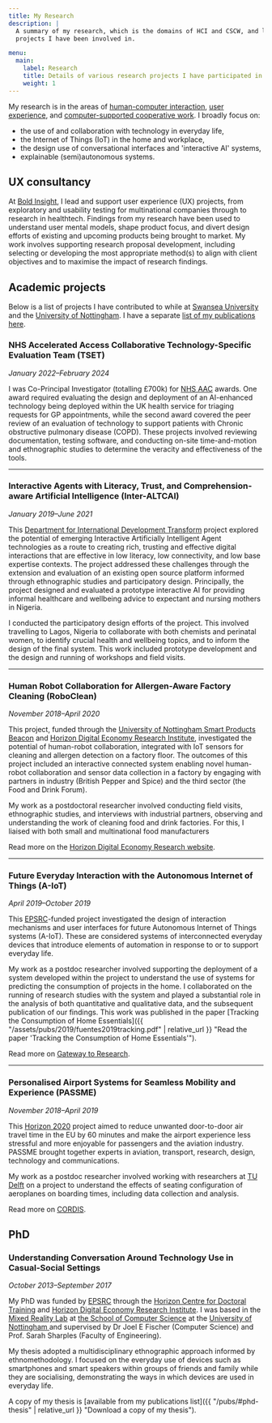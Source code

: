 ```yaml
---
title: My Research
description: |
  A summary of my research, which is the domains of HCI and CSCW, and list of
  projects I have been involved in.

menu:
  main:
    label: Research
    title: Details of various research projects I have participated in or led
    weight: 1
---
```


My research is in the areas of [human-computer interaction](https://www.interaction-design.org/literature/topics/human-computer-interaction "Read about HCI from the Interaction Design Foundation"), [user experience](https://www.interaction-design.org/literature/topics/ux-design  "Read about HCI from the Interaction Design Foundation"), and [computer-supported cooperative work](https://en.wikipedia.org/wiki/Computer-supported_cooperative_work "Read about CSCW on Wikipedia"). I broadly focus on:

* the use of and collaboration with technology in everyday life,
* the Internet of Things (IoT) in the home and workplace,
* the design use of conversational interfaces and 'interactive AI' systems,
* explainable (semi)autonomous systems.

<!-- section -->

## UX consultancy

At [Bold Insight](https://www.boldinsight.com/), I lead and support user experience (UX) projects, from exploratory and usability testing for multinational companies through to research in healthtech. Findings from my research have been used to understand user mental models, shape product focus, and divert design efforts of existing and upcoming products being brought to market. My work involves supporting research proposal development, including selecting or developing the most appropriate method(s) to align with client objectives and to maximise the impact of research findings. 

<!-- section -->

## Academic projects

Below is a list of projects I have contributed to while at [Swansea University](https://www.swansea.ac.uk/compsci/ "Computer Science at Swansea University") and the [University of Nottingham](https://www.nottingham.ac.uk/computerscience/ "Computer Science at the University of Nottingham"). I have a separate [list of my publications here](/pubs "My publications list").

### NHS Accelerated Access Collaborative Technology-Specific Evaluation Team (TSET)
*January 2022–February 2024*

I was Co-Principal Investigator (totalling £700k) for [NHS AAC](https://www.england.nhs.uk/aac/ "Accelerated Access Collaborative") awards. One award required evaluating the design and deployment of an AI-enhanced technology being deployed within the UK health service for triaging requests for GP appointments, while the second award covered the peer review of an evaluation of technology to support patients with Chronic obstructive pulmonary disease (COPD). These projects involved reviewing documentation, testing software, and conducting on-site time-and-motion and ethnographic studies to determine the veracity and effectiveness of the tools.

---

### Interactive Agents with Literacy, Trust, and Comprehension-aware Artificial Intelligence (Inter-ALTCAI)
*January 2019–June 2021*

This [Department for International Development Transform](https://www.gov.uk/international-development-funding/transform "Department for International Development Transform programme") project explored the potential of emerging Interactive Artificially Intelligent Agent technologies as a route to creating rich, trusting and effective digital interactions that are effective in low literacy, low connectivity, and low base expertise contexts. The project addressed these challenges through the extension and evaluation of an existing open source platform informed through ethnographic studies and participatory design. Principally, the project designed and evaluated a prototype interactive AI for providing informal healthcare and wellbeing advice to expectant and nursing mothers in Nigeria.

I conducted the participatory design efforts of the project. This involved travelling to Lagos, Nigeria to collaborate with both chemists and perinatal women, to identify crucial health and wellbeing topics, and to inform the design of the final system. This work included prototype development and the design and running of workshops and field visits.

---

### Human Robot Collaboration for Allergen-Aware Factory Cleaning (RoboClean)
*November 2018–April 2020*

This project, funded through the [University of Nottingham Smart Products Beacon](https://www.nottingham.ac.uk/research/beacons-of-excellence/smart-products/index.aspx "UoN Smart Products Beacon website") and [Horizon Digital Economy Research Institute](https://www.horizon.ac.uk "Horizon DER website"), investigated the potential of human-robot collaboration, integrated with IoT sensors for cleaning and allergen detection on a factory floor. The outcomes of this project included an interactive connected system enabling novel human-robot collaboration and sensor data collection in a factory by engaging with partners in industry (British Pepper and Spice) and the third sector (the Food and Drink Forum).

My work as a postdoctoral researcher involved conducting field visits, ethnographic studies, and interviews with industrial partners, observing and understanding the work of cleaning food and drink factories. For this, I liaised with both small and multinational food manufacturers

Read more on the [Horizon Digital Economy Research website](https://www.horizon.ac.uk/project/human-robot-collaboration-for-allergen-aware-factory-cleaning/ "More information about the RoboClean project").

---

### Future Everyday Interaction with the Autonomous Internet of Things (A-IoT)
*April 2019–October 2019*

This [EPSRC](https://epsrc.ukri.org/ "The Engineering and Physical Sciences Research Council website")-funded project investigated the design of interaction mechanisms and user interfaces for future Autonomous Internet of Things systems (A-IoT). These are considered systems of interconnected everyday devices that introduce elements of automation in response to or to support everyday life.

My work as a postdoc researcher involved supporting the deployment of a system developed within the project to understand the use of systems for predicting the consumption of projects in the home.
I collaborated on the running of research studies with the system and played a substantial role in the analysis of both quantitative and qualitative data, and the subsequent publication of our findings. This work was published in the paper [Tracking the Consumption of Home Essentials]({{ "/assets/pubs/2019/fuentes2019tracking.pdf" | relative_url }} "Read the paper 'Tracking the Consumption of Home Essentials'").

Read more on [Gateway to Research](https://gtr.ukri.org/projects?ref=EP%2FN014243%2F1 "Grant details on the UKRI Gateway to Research website").

---

### Personalised Airport Systems for Seamless Mobility and Experience (PASSME)
*November 2018–April 2019*

This [Horizon 2020](https://ec.europa.eu/programmes/horizon2020/en "Horizon 2020 programme funded by the European Union") project aimed to reduce unwanted door-to-door air travel time in the EU by 60 minutes and make the airport experience less stressful and more enjoyable for passengers and the aviation industry. PASSME brought together experts in aviation, transport, research, design, technology and communications.

My work as a postdoc researcher involved working with researchers at [TU Delft](https://www.google.com/search?client=firefox-b-d&q=tudelft) on a project to understand the effects of seating configuration of aeroplanes on boarding times, including data collection and analysis.

Read more on [CORDIS](https://cordis.europa.eu/project/id/636308 "Grant details on the EU CORDIS website").

<!-- section -->

## PhD

### Understanding Conversation Around Technology Use in Casual-Social Settings
*October 2013–September 2017*

My PhD was funded by [EPSRC](https://epsrc.ukri.org "The Engineering and Physical Sciences Research Council website") through the [Horizon Centre for Doctoral Training](https://cdt.horizon.ac.uk "Horizon CDT website") and [Horizon Digital Economy Research Institute](https://www.horizon.ac.uk "Horizon DER Institute website"). I was based in the [Mixed Reality Lab](https://www.nottingham.ac.uk/research/groups/mixedrealitylab/ "The Mixed Reality Laboratory website") at [the School of Computer Science](https://www.nottingham.ac.uk/computerscience/ "University of Nottingham School of Computer Science website") at the [University of Nottingham ](https://www.nottingham.ac.uk/ "University of Nottingham website") and supervised by Dr Joel E Fischer (Computer Science) and Prof. Sarah Sharples (Faculty of Engineering).

My thesis adopted a multidisciplinary ethnographic approach informed by ethnomethodology. I focused on the everyday use of devices such as smartphones and smart speakers within groups of friends and family while they are socialising, demonstrating the ways in which devices are used in everyday life.

A copy of my thesis is [available from my publications list]({{ "/pubs/#phd-thesis" | relative_url }} "Download a copy of my thesis").